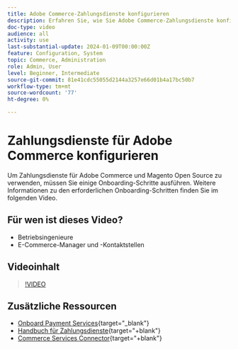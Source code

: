 ```yaml
---
title: Adobe Commerce-Zahlungsdienste konfigurieren
description: Erfahren Sie, wie Sie Adobe Commerce-Zahlungsdienste konfigurieren.
doc-type: video
audience: all
activity: use
last-substantial-update: 2024-01-09T00:00:00Z
feature: Configuration, System
topic: Commerce, Administration
role: Admin, User
level: Beginner, Intermediate
source-git-commit: 81e41cdc55055d2144a3257e66d01b4a17bc50b7
workflow-type: tm+mt
source-wordcount: '77'
ht-degree: 0%

---
```


# Zahlungsdienste für Adobe Commerce konfigurieren

Um Zahlungsdienste für Adobe Commerce und Magento Open Source zu verwenden, müssen Sie einige Onboarding-Schritte ausführen. Weitere Informationen zu den erforderlichen Onboarding-Schritten finden Sie im folgenden Video.

## Für wen ist dieses Video?

- Betriebsingenieure
- E-Commerce-Manager und -Kontaktstellen

## Videoinhalt

>[!VIDEO](https://video.tv.adobe.com/v/3425957?learn=on)

## Zusätzliche Ressourcen

- [Onboard Payment Services](https://experienceleague.adobe.com/docs/commerce-merchant-services/payment-services/get-started/onboard.html){target="_blank"}
- [Handbuch für Zahlungsdienste](https://experienceleague.adobe.com/docs/commerce-merchant-services/payment-services/guide-overview.html){target="+blank"}
- [Commerce Services Connector](https://experienceleague.adobe.com/docs/commerce-merchant-services/user-guides/integration-services/saas.html){target="+blank"}

